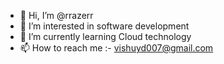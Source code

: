 - 👋 Hi, I’m @rrazerr
- 👀 I’m interested in software development
- 🌱 I’m currently learning Cloud technology
- 📫 How to reach me :- vishuyd007@gmail.com

<!---
rrazerr/rrazerr is a ✨ special ✨ repository because its `README.md` (this file) appears on your GitHub profile.
You can click the Preview link to take a look at your changes.
--->
